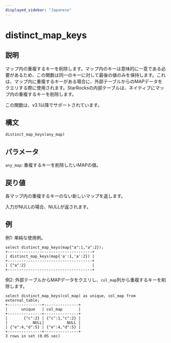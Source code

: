 ```yaml
---
displayed_sidebar: "Japanese"
---
```


# distinct_map_keys

## 説明

マップ内の重複するキーを削除します。マップ内のキーは意味的に一意である必要があるため、この関数は同一のキーに対して最後の値のみを保持します。これは、マップ内に重複するキーがある場合に、外部テーブルからのMAPデータをクエリする際に使用されます。StarRocksの内部テーブルは、ネイティブにマップ内の重複するキーを削除します。

この関数は、v3.1以降でサポートされています。

## 構文

```Haskell
distinct_map_keys(any_map)
```

## パラメータ

`any_map`: 重複するキーを削除したいMAPの値。

## 戻り値

各マップ内の重複するキーのない新しいマップを返します。

入力がNULLの場合、NULLが返されます。

## 例

例1: 単純な使用例。

```plain
select distinct_map_keys(map{"a":1,"a":2});
+-------------------------------------+
| distinct_map_keys(map{'a':1,'a':2}) |
+-------------------------------------+
| {"a":2}                             |
+-------------------------------------+
```

例2: 外部テーブルからMAPデータをクエリし、`col_map`列から重複するキーを削除します。

```plain
select distinct_map_keys(col_map) as unique, col_map from external_table;
+---------------+---------------+
|      unique   | col_map       |
+---------------+---------------+
|       {"c":2} | {"c":1,"c":2} |
|           NULL|          NULL |
| {"e":4,"d":5} | {"e":4,"d":5} |
+---------------+---------------+
3 rows in set (0.05 sec)
```
